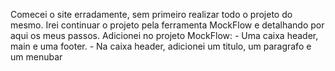 Comecei o site erradamente, sem primeiro realizar todo o projeto do mesmo.
Irei continuar o projeto pela ferramenta MockFlow e detalhando por aqui os meus passos.
    Adicionei no projeto MockFlow:
        - Uma caixa header, main e uma footer.
        - Na caixa header, adicionei um titulo, um paragrafo e um menubar